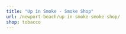```yaml
---
title: "Up in Smoke - Smoke Shop"
url: /newport-beach/up-in-smoke-smoke-shop/
shop: tobacco
---
```

